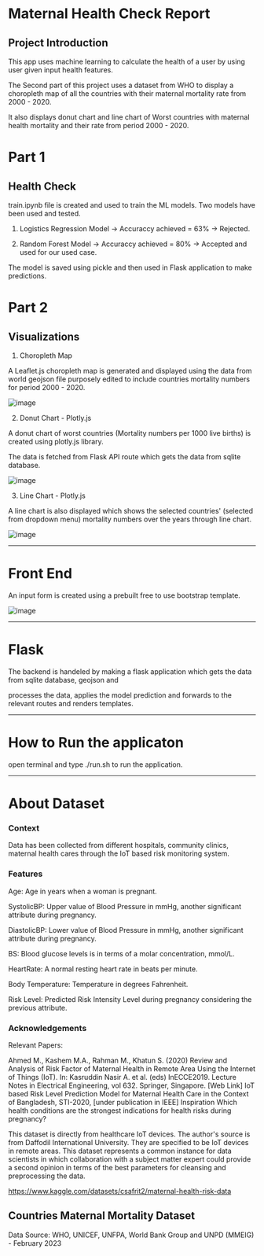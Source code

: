 # Maternal Health Check Report

## Project Introduction

This app uses machine learning to calculate the health of a user by using user given input health features.

The Second part of this project uses a dataset from WHO to display a choropleth map of all the countries with their 
maternal mortality rate from 2000 - 2020.

It also displays donut chart and line chart of Worst countries with maternal health mortality and their rate from period 2000 - 2020.


# Part 1

## Health Check

train.ipynb file is created and used to train the ML models. Two models have been used and tested.
 
1. Logistics Regression Model -> Accuraccy achieved = 63% -> Rejected.

2. Random Forest Model -> Accuraccy achieved = 80% -> Accepted and used for our used case.

The model is saved using pickle and then used in Flask application to make predictions.


# Part 2

## Visualizations

1. Choropleth Map

A Leaflet.js choropleth map is generated and displayed using the data from world geojson file purposely edited to 
include countries mortality numbers for period 2000 - 2020.

![image](https://github.com/ubnas1/pregnancy_health_check/assets/116352196/774b763e-6af4-4621-9aef-11b5b20a03c0)


2. Donut Chart - Plotly.js

A donut chart of worst countries (Mortality numbers per 1000 live births) is created using plotly.js library.

The data is fetched from Flask API route which gets the data from sqlite database.

![image](https://github.com/ubnas1/pregnancy_health_check/assets/116352196/8e63a57e-9e87-46f3-a44b-02d799c4e594)


3. Line Chart - Plotly.js

A line chart is also displayed which shows the selected countries' (selected from dropdown menu) mortality numbers over
the years through line chart.

![image](https://github.com/ubnas1/pregnancy_health_check/assets/116352196/becad8e2-0cb8-4203-b112-66fc67b350e7)

----------------------------------------------------------------

# Front End

An input form is created using a prebuilt free to use bootstrap template. 

![image](https://github.com/ubnas1/pregnancy_health_check/assets/116352196/a86cfbb0-e299-4c9c-b59d-f2b863b362c2)

----------------------------------------------------------------

# Flask

The backend is handeled by making a flask application which gets the data from sqlite database, geojson and 

processes the data, applies the model prediction and forwards to the relevant routes and renders templates.

----------------------------------------------------------------

# How to Run the applicaton

open terminal and type ./run.sh to run the application.

----------------------------------------------------------------

# About Dataset

### Context
Data has been collected from different hospitals, community clinics, maternal health cares through the IoT based risk monitoring system.

### Features

Age: Age in years when a woman is pregnant.

SystolicBP: Upper value of Blood Pressure in mmHg, another significant attribute during pregnancy.

DiastolicBP: Lower value of Blood Pressure in mmHg, another significant attribute during pregnancy.

BS: Blood glucose levels is in terms of a molar concentration, mmol/L.

HeartRate: A normal resting heart rate in beats per minute.

Body Temperature: Temperature in degrees Fahrenheit.

Risk Level: Predicted Risk Intensity Level during pregnancy considering the previous attribute.


### Acknowledgements

Relevant Papers:

Ahmed M., Kashem M.A., Rahman M., Khatun S. (2020) Review and Analysis of Risk Factor of Maternal Health in Remote Area Using the Internet of Things (IoT). In: Kasruddin Nasir A. et al. (eds) InECCE2019. Lecture Notes in Electrical Engineering, vol 632. Springer, Singapore. [Web Link]
IoT based Risk Level Prediction Model for Maternal Health Care in the Context of Bangladesh, STI-2020, [under publication in IEEE]
Inspiration
Which health conditions are the strongest indications for health risks during pregnancy?


This dataset is directly from healthcare IoT devices. The author's source is from Daffodil International University. They are specified to be IoT devices in remote areas. This dataset represents a common instance for data scientists in which collaboration with a subject matter expert could provide a second opinion in terms of the best parameters for cleansing and preprocessing the data.

https://www.kaggle.com/datasets/csafrit2/maternal-health-risk-data


## Countries Maternal Mortality Dataset

Data Source: WHO, UNICEF, UNFPA, World Bank Group and UNPD (MMEIG) - February 2023
